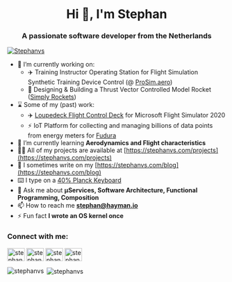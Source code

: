<h1 align="center">Hi 👋, I'm Stephan</h1>
<h3 align="center">A passionate software developer from the Netherlands</h3>

<p align="left"><a href="https://github.com/ryo-ma/github-profile-trophy"><img src="https://github-profile-trophy.vercel.app/?username=stephanvs&theme=onedark&margin-w=15&margin-h=15&no-bg=true" alt="Stephanvs" /></a></p>

- 🔭 I’m currently working on:
  - ✈️ Training Instructor Operating Station for Flight Simulation Synthetic Training Device Control (@ [ProSim.aero](https://prosim.aero/#training-solutions))
  - 🚀 Designing & Building a Thrust Vector Controlled Model Rocket ([Simply Rockets](https://simplyrockets.com))
- ⌛ Some of my (past) work:
  - ✈️ [Loupedeck Flight Control Deck](https://github.com/Stephanvs/loupedeck-msfs) for Microsoft Flight Simulator 2020
  - ⚡ IoT Platform for collecting and managing billions of data points from energy meters for [Fudura](https://www.fudura.nl/en/metering-services)
- 🌱 I’m currently learning **Aerodynamics and Flight characteristics**
- 👨‍💻 All of my projects are available at [https://stephanvs.com/projects](https://stephanvs.com/projects)
- 📝 I sometimes write on my [https://stephanvs.com/blog](https://stephanvs.com/blog)
- ⌨️ I type on a [40% Planck Keyboard](https://stephanvs.com/blog/building-custom-40-ortho-keeb)
- 💬 Ask me about **μServices, Software Architecture, Functional Programming, Composition**
- 📫 How to reach me **stephan@hayman.io**
- ⚡ Fun fact **I wrote an OS kernel once**

<h3 align="left">Connect with me:</h3>
<p align="left">
<a href="https://dev.to/stephanvs" target="blank"><img align="center" src="https://cdn.jsdelivr.net/npm/simple-icons@3.0.1/icons/dev-dot-to.svg" alt="stephanvs" height="30" width="40" /></a>
<a href="https://twitter.com/stephanvs" target="blank"><img align="center" src="https://cdn.jsdelivr.net/npm/simple-icons@3.0.1/icons/twitter.svg" alt="stephanvs" height="30" width="40" /></a>
<a href="https://instagram.com/stephanvs" target="blank"><img align="center" src="https://cdn.jsdelivr.net/npm/simple-icons@3.0.1/icons/instagram.svg" alt="stephanvs" height="30" width="40" /></a>
<a href="https://www.youtube.com/c/stephanvs" target="blank"><img align="center" src="https://cdn.jsdelivr.net/npm/simple-icons@3.0.1/icons/youtube.svg" alt="stephanvs" height="30" width="40" /></a>
</p>

<p><img align="left" src="https://github-readme-stats.vercel.app/api/top-langs?username=stephanvs&show_icons=true&locale=en&layout=compact&theme=radical" alt="stephanvs" /></p>
<p>&nbsp;<img align="center" src="https://github-readme-stats.vercel.app/api?username=stephanvs&show_icons=true&locale=en&theme=radical" alt="stephanvs" /></p>
